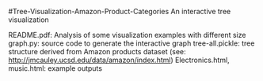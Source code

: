 #Tree-Visualization-Amazon-Product-Categories
An interactive tree visualization

README.pdf: Analysis of some visualization examples with different size
graph.py: source code to generate the interactive graph
tree-all.pickle: tree structure derived from Amazon products dataset (see: http://jmcauley.ucsd.edu/data/amazon/index.html)
Electronics.html, music.html: example outputs

